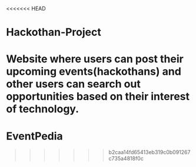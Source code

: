 <<<<<<< HEAD
# Hackothan-Project
Website where users can post their upcoming events(hackothans) and other users can search out opportunities based on their interest of technology.
=======
# EventPedia
>>>>>>> b2caa14fd65413eb319c0b091267c735a4818f0c
